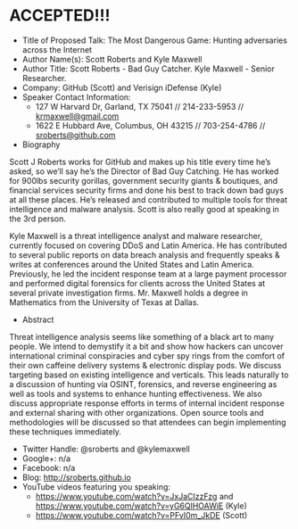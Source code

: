 # ACCEPTED!!!

- Title of Proposed Talk: The Most Dangerous Game: Hunting adversaries across the Internet
- Author Name(s): Scott Roberts and Kyle Maxwell
- Author Title: Scott Roberts - Bad Guy Catcher. Kyle Maxwell - Senior Researcher.
- Company: GitHub (Scott) and Verisign iDefense (Kyle)
- Speaker Contact Information:
  - 127 W Harvard Dr, Garland, TX 75041 // 214-233-5953 // krmaxwell@gmail.com
  - 1622 E Hubbard Ave, Columbus, OH 43215 // 703-254-4786 // sroberts@github.com
- Biography

Scott J Roberts works for GitHub and makes up his title every time he’s asked, so we’ll say he’s the Director of Bad Guy Catching. He has worked for 900lbs security gorillas, government security giants & boutiques, and financial services security firms and done his best to track down bad guys at all these places. He’s released and contributed to multiple tools for threat intelligence and malware analysis. Scott is also really good at speaking in the 3rd person.

Kyle Maxwell is a threat intelligence analyst and malware researcher, currently focused on covering DDoS and Latin America. He has contributed to several public reports on data breach analysis and frequently speaks & writes at conferences around the United States and Latin America. Previously, he led the incident response team at a large payment processor and performed digital forensics for clients across the United States at several private investigation firms. Mr. Maxwell holds a degree in Mathematics from the University of Texas at Dallas.

- Abstract

Threat intelligence analysis seems like something of a black art to many people. We intend to demystify it a bit and show how hackers can uncover international criminal conspiracies and cyber spy rings from the comfort of their own caffeine delivery systems & electronic display pods. We discuss targeting based on existing intelligence and verticals. This leads naturally to a discussion of hunting via OSINT, forensics, and reverse engineering as well as tools and systems to enhance hunting effectiveness. We also discuss appropriate response efforts in terms of internal incident response and external sharing with other organizations. Open source tools and methodologies will be discussed so that attendees can begin implementing these techniques immediately.

- Twitter Handle: @sroberts and @kylemaxwell
- Google+: n/a
- Facebook: n/a
- Blog: http://sroberts.github.io
- YouTube videos featuring you speaking:
  - https://www.youtube.com/watch?v=JxJaCIzzFzg and https://www.youtube.com/watch?v=yG6QlHOAWiE (Kyle)
  - https://www.youtube.com/watch?v=PFvI0m_JkDE (Scott)
